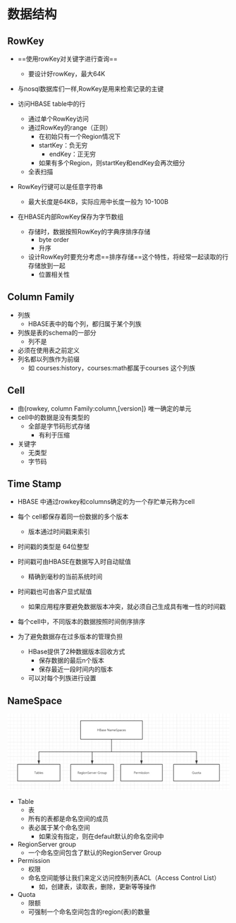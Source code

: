 # 数据结构



## RowKey

- ==使用rowKey对关键字进行查询==
  - 要设计好rowKey，最大64K

- 与nosql数据库们一样,RowKey是用来检索记录的主键
- 访问HBASE table中的行
  - 通过单个RowKey访问
  - 通过RowKey的range（正则）
    - 在初始只有一个Region情况下
    - startKey：负无穷
      - endKey：正无穷
    - 如果有多个Region，则startKey和endKey会再次细分
  - 全表扫描
- RowKey行键可以是任意字符串
  - 最大长度是64KB，实际应用中长度一般为 10-100B
- 在HBASE内部RowKey保存为字节数组
  - 存储时，数据按照RowKey的字典序排序存储
    - byte order
    - 升序
  - 设计RowKey时要充分考虑==排序存储==这个特性，将经常一起读取的行存储放到一起
    - 位置相关性



## Column Family

- 列族
  - HBASE表中的每个列，都归属于某个列族
- 列族是表的schema的一部分
  - 列不是
- 必须在使用表之前定义
- 列名都以列族作为前缀
  - 如 courses:history，courses:math都属于courses 这个列族



## Cell

- 由{rowkey, column Family:column,[version]} 唯一确定的单元
- cell中的数据是没有类型的
  - 全部是字节码形式存储
    - 有利于压缩
- 关键字
  - 无类型
  - 字节码



## Time Stamp

- HBASE 中通过rowkey和columns确定的为一个存贮单元称为cell

- 每个 cell都保存着同一份数据的多个版本

  - 版本通过时间戳来索引

- 时间戳的类型是 64位整型

- 时间戳可由HBASE在数据写入时自动赋值

  - 精确到毫秒的当前系统时间

- 时间戳也可由客户显式赋值

  - 如果应用程序要避免数据版本冲突，就必须自己生成具有唯一性的时间戳

- 每个cell中，不同版本的数据按照时间倒序排序

- 为了避免数据存在过多版本的管理负担

  - HBase提供了2种数据版本回收方式
    - 保存数据的最后n个版本
    - 保存最近一段时间内的版本
  - 可以对每个列族进行设置

  

## NameSpace

<img src="img/14.png" alt="img" style="zoom:120%;" /> 

- Table
  - 表
  - 所有的表都是命名空间的成员
  - 表必属于某个命名空间
    - 如果没有指定，则在default默认的命名空间中
- RegionServer group
  - 一个命名空间包含了默认的RegionServer Group
- Permission
  - 权限
  - 命名空间能够让我们来定义访问控制列表ACL（Access Control List）
    - 如，创建表，读取表，删除，更新等等操作
- Quota
  - 限额
  - 可强制一个命名空间包含的region(表)的数量